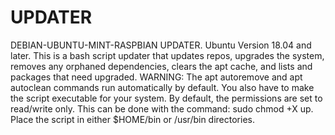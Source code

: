 # UPDATER
DEBIAN-UBUNTU-MINT-RASPBIAN UPDATER. Ubuntu Version 18.04 and later.
This is a bash script updater that updates repos, upgrades the system, removes any orphaned dependencies, clears the apt cache, and lists and packages that need upgraded. WARNING: The apt autoremove and apt autoclean commands run automatically by default.
You also have to make the script executable for your system. By default, the permissions are set to read/write only. This can be done with the command: sudo chmod +X up.
Place the script in either $HOME/bin or /usr/bin directories.
